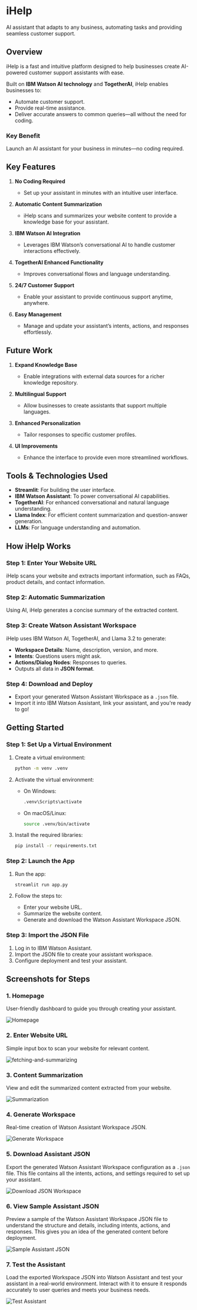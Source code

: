 # iHelp  

AI assistant that adapts to any business, automating tasks and providing seamless customer support.  

## Overview  

iHelp is a fast and intuitive platform designed to help businesses create AI-powered customer support assistants with ease.  

Built on **IBM Watson AI technology** and **TogetherAI**, iHelp enables businesses to:  

- Automate customer support.  
- Provide real-time assistance.  
- Deliver accurate answers to common queries—all without the need for coding.  

### **Key Benefit**  
Launch an AI assistant for your business in minutes—no coding required.  


## **Key Features**  

1. **No Coding Required**  
   - Set up your assistant in minutes with an intuitive user interface.  

2. **Automatic Content Summarization**  
   - iHelp scans and summarizes your website content to provide a knowledge base for your assistant.  

3. **IBM Watson AI Integration**  
   - Leverages IBM Watson’s conversational AI to handle customer interactions effectively.  

4. **TogetherAI Enhanced Functionality**  
   - Improves conversational flows and language understanding.  

5. **24/7 Customer Support**  
   - Enable your assistant to provide continuous support anytime, anywhere.  

6. **Easy Management**  
   - Manage and update your assistant’s intents, actions, and responses effortlessly.  


## **Future Work**  

1. **Expand Knowledge Base**  
   - Enable integrations with external data sources for a richer knowledge repository.  

2. **Multilingual Support**  
   - Allow businesses to create assistants that support multiple languages.  

3. **Enhanced Personalization**  
   - Tailor responses to specific customer profiles.  

4. **UI Improvements**  
   - Enhance the interface to provide even more streamlined workflows.  


## **Tools & Technologies Used**  

- **Streamlit**: For building the user interface.  
- **IBM Watson Assistant**: To power conversational AI capabilities.  
- **TogetherAI**: For enhanced conversational and natural language understanding.  
- **Llama Index**: For efficient content summarization and question-answer generation.  
- **LLMs**: For language understanding and automation.  


## **How iHelp Works**  

### **Step 1: Enter Your Website URL**  
iHelp scans your website and extracts important information, such as FAQs, product details, and contact information.  

### **Step 2: Automatic Summarization**  
Using AI, iHelp generates a concise summary of the extracted content.  

### **Step 3: Create Watson Assistant Workspace**  
iHelp uses IBM Watson AI, TogetherAI, and Llama 3.2 to generate:  

- **Workspace Details**: Name, description, version, and more.  
- **Intents**: Questions users might ask.  
- **Actions/Dialog Nodes**: Responses to queries.  
- Outputs all data in **JSON format**.  

### **Step 4: Download and Deploy**  
- Export your generated Watson Assistant Workspace as a `.json` file.  
- Import it into IBM Watson Assistant, link your assistant, and you're ready to go!  


## **Getting Started**  

### **Step 1: Set Up a Virtual Environment**  

1. Create a virtual environment:  
   ```bash
   python -m venv .venv
   ```  

2. Activate the virtual environment:  
   - On Windows:  
     ```bash
     .venv\Scripts\activate
     ```  
   - On macOS/Linux:  
     ```bash
     source .venv/bin/activate
     ```  

3. Install the required libraries:  
   ```bash
   pip install -r requirements.txt
   ```  


### **Step 2: Launch the App**  

1. Run the app:  
   ```bash
   streamlit run app.py
   ```  

2. Follow the steps to:  
   - Enter your website URL.  
   - Summarize the website content.  
   - Generate and download the Watson Assistant Workspace JSON.  


### **Step 3: Import the JSON File**  

1. Log in to IBM Watson Assistant.  
2. Import the JSON file to create your assistant workspace.  
3. Configure deployment and test your assistant.  


## **Screenshots for Steps**  

### 1. **Homepage**  
User-friendly dashboard to guide you through creating your assistant.  

![Homepage](/sceenshots/home-view.jpeg)  


### 2. **Enter Website URL**  
Simple input box to scan your website for relevant content.  

![fetching-and-summarizing](/sceenshots/fetching-and-summarizing.jpeg)  


### 3. **Content Summarization**  
View and edit the summarized content extracted from your website.  

![Summarization](/sceenshots/content-document.jpeg)  


### 4. **Generate Workspace**  
Real-time creation of Watson Assistant Workspace JSON.  

![Generate Workspace](/sceenshots/workspace-create.jpeg)  


### 5. **Download Assistant JSON**  
Export the generated Watson Assistant Workspace configuration as a `.json` file. This file contains all the intents, actions, and settings required to set up your assistant.  

![Download JSON Workspace](/screenshots/workspace-json-complete.jpeg)


### 6. **View Sample Assistant JSON**  
Preview a sample of the Watson Assistant Workspace JSON file to understand the structure and details, including intents, actions, and responses. This gives you an idea of the generated content before deployment.  

![Sample Assistant JSON](/screenshots/workspace-json.jpeg)

### 7. **Test the Assistant**  
Load the exported Workspace JSON into Watson Assistant and test your assistant in a real-world environment. Interact with it to ensure it responds accurately to user queries and meets your business needs.  

![Test Assistant](/screenshots/test-assistant-uses-workspace.jpeg)
